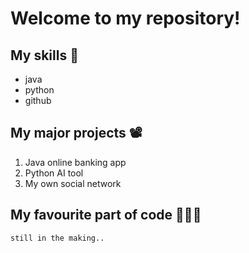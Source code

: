 # Welcome to my repository!

## My skills 🍳
- java
- python
- github

## My major projects 📽
1. Java online banking app
2. Python AI tool
3. My own social network


## My favourite part of code 👩🏻‍💻
    still in the making.. 
